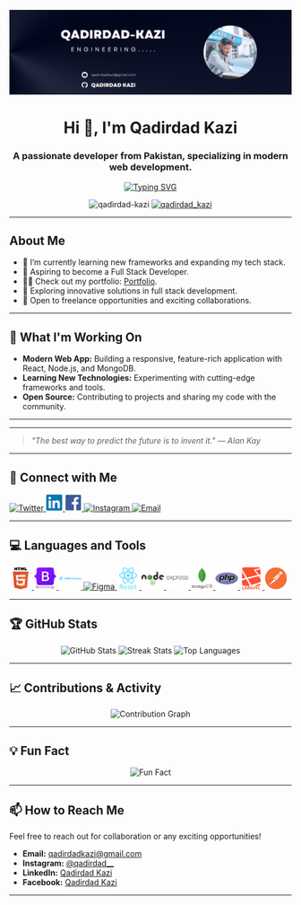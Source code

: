 ![logo](https://github.com/Qadirdad-Kazi/Qadirdad-Kazi/blob/main/cover.png)

<h1 align="center">Hi 👋, I'm Qadirdad Kazi</h1>
<h3 align="center">
  A passionate developer from Pakistan, specializing in modern web development.
</h3>
<p align="center">
  <a href="https://git.io/typing-svg">
    <img src="https://readme-typing-svg.herokuapp.com?font=Fira+Code&pause=1000&width=435&lines=WEB+DEVELOPMENT" alt="Typing SVG" />
  </a>
</p>

<p align="center"> 
  <img src="https://komarev.com/ghpvc/?username=qadirdad-kazi&label=Profile%20views&color=0e75b6&style=flat" alt="qadirdad-kazi" /> 
  <a href="https://twitter.com/qadirdad_kazi" target="_blank">
    <img src="https://img.shields.io/twitter/follow/qadirdad_kazi?logo=twitter&style=for-the-badge" alt="qadirdad_kazi" />
  </a>
</p>

---

## About Me

- 🔭 I’m currently learning new frameworks and expanding my tech stack.
- 🌟 Aspiring to become a Full Stack Developer.
- 👨‍💻 Check out my portfolio: [Portfolio](https://qadirdadkazi.netlify.app/).
- 🌱 Exploring innovative solutions in full stack development.
- 💼 Open to freelance opportunities and exciting collaborations.

---

## 🚀 What I'm Working On

- **Modern Web App:** Building a responsive, feature-rich application with React, Node.js, and MongoDB.
- **Learning New Technologies:** Experimenting with cutting-edge frameworks and tools.
- **Open Source:** Contributing to projects and sharing my code with the community.

---

<!-- ## ⭐ Featured Projects

- [**Project Alpha**](https://github.com/qadirdad-kazi/project-alpha)  
  A modern web application showcasing real-time features and intuitive design.
- [**Project Beta**](https://github.com/qadirdad-kazi/project-beta)  
  An innovative solution to solve common challenges in web development.
- [**Project Gamma**](https://github.com/qadirdad-kazi/project-gamma)  
  A collaborative project highlighting advanced development techniques.
-->
---

<!-- ## 📝 Latest Blog Posts

- [How I Built My Portfolio](https://qadirdadkazi.netlify.app/blog/portfolio)  
  Insights into creating a dynamic and personal portfolio.
- [Exploring New Web Frameworks](https://qadirdadkazi.netlify.app/blog/web-frameworks)  
  A deep dive into emerging trends in web development.
- [My Full Stack Journey](https://qadirdadkazi.netlify.app/blog/full-stack-journey)  
  Sharing my experiences and lessons learned in full stack development.
-->
> _"The best way to predict the future is to invent it." — Alan Kay_

---

## 🔗 Connect with Me

<p align="left">
  <a href="https://twitter.com/qadirdad_kazi" target="_blank">
    <img src="https://img.shields.io/badge/Twitter-1DA1F2?logo=twitter&logoColor=white&style=for-the-badge" alt="Twitter" />
  </a>
  <a href="https://linkedin.com/in/qadirdad-kazi" target="_blank">
    <img src="https://raw.githubusercontent.com/devicons/devicon/master/icons/linkedin/linkedin-original.svg" alt="LinkedIn" width="30" />
  </a>
  <a href="https://fb.com/قادرداد قاضی" target="_blank">
    <img src="https://raw.githubusercontent.com/devicons/devicon/master/icons/facebook/facebook-original.svg" alt="Facebook" width="30" />
  </a>
  <a href="https://instagram.com/qadirdad__" target="_blank">
    <img src="https://img.shields.io/badge/Instagram-E4405F?logo=instagram&logoColor=white&style=for-the-badge" alt="Instagram" />
  </a>
  <a href="mailto:qadirdadkazi@gmail.com" target="_blank">
    <img src="https://img.shields.io/badge/Email-D14836?logo=gmail&logoColor=white&style=for-the-badge" alt="Email" />
  </a>
</p>

---

## 💻 Languages and Tools

<p align="left">
  <a href="https://www.w3.org/html/" target="_blank">
    <img src="https://raw.githubusercontent.com/devicons/devicon/master/icons/html5/html5-original-wordmark.svg" alt="HTML" width="40" height="40"/>
  </a>
  <a href="https://getbootstrap.com/" target="_blank">
    <img src="https://raw.githubusercontent.com/devicons/devicon/master/icons/bootstrap/bootstrap-original-wordmark.svg" alt="Bootstrap" width="40" height="40"/>
  </a>
  <a href="https://tailwindcss.com/" target="_blank">
    <img src="https://raw.githubusercontent.com/devicons/devicon/master/icons/tailwindcss/tailwindcss-plain-wordmark.svg" alt="Tailwind CSS" width="40" height="40"/>
  </a>
  <a href="https://figma.com" target="_blank">
    <img src="https://www.vectorlogo.zone/logos/figma/figma-icon.svg" alt="Figma" width="40" height="40"/>
  </a>
  <a href="https://reactjs.org/" target="_blank">
    <img src="https://raw.githubusercontent.com/devicons/devicon/master/icons/react/react-original-wordmark.svg" alt="ReactJS" width="40" height="40"/>
  </a>
  <a href="https://nodejs.org" target="_blank">
    <img src="https://raw.githubusercontent.com/devicons/devicon/master/icons/nodejs/nodejs-original-wordmark.svg" alt="Node.js" width="40" height="40"/>
  </a>
  <a href="https://expressjs.com" target="_blank">
    <img src="https://raw.githubusercontent.com/devicons/devicon/master/icons/express/express-original-wordmark.svg" alt="Express.js" width="40" height="40"/>
  </a>
  <a href="https://www.mongodb.com/" target="_blank">
    <img src="https://raw.githubusercontent.com/devicons/devicon/master/icons/mongodb/mongodb-original-wordmark.svg" alt="MongoDB" width="40" height="40"/>
  </a>
  <a href="https://www.php.net/" target="_blank">
    <img src="https://raw.githubusercontent.com/devicons/devicon/master/icons/php/php-original.svg" alt="PHP" width="40" height="40"/>
  </a>
  <a href="https://www.laravel.com/" target="_blank">
    <img src="https://raw.githubusercontent.com/devicons/devicon/master/icons/laravel/laravel-plain-wordmark.svg" alt="Laravel" width="40" height="40"/>
  </a>
  <a href="https://www.postman.com/" target="_blank">
    <img src="https://raw.githubusercontent.com/devicons/devicon/master/icons/postman/postman-original.svg" alt="Postman" width="40" height="40"/>
  </a>
</p>

---

## 🏆 GitHub Stats

<p align="center">
  <img src="https://github-readme-stats.vercel.app/api?username=qadirdad-kazi&show_icons=true&theme=radical&count_private=true" alt="GitHub Stats" />
  <img src="https://github-readme-streak-stats.herokuapp.com/?user=qadirdad-kazi&theme=radical" alt="Streak Stats" />
  <img src="https://github-readme-stats.vercel.app/api/top-langs/?username=qadirdad-kazi&layout=compact&theme=radical" alt="Top Languages" />
</p>

---

## 📈 Contributions & Activity

<p align="center">
  <img src="https://github-readme-activity-graph.vercel.app/graph?username=qadirdad-kazi&theme=github" alt="Contribution Graph" />
</p>

---

## 💡 Fun Fact

<p align="center">
  <img src="https://readme-typing-svg.herokuapp.com?font=Fira+Code&pause=700&width=500&lines=I+love+building+pixel-perfect+web+experiences,Responsive+design+is+my+superpower,Transforming+coffee+into+code+daily!" alt="Fun Fact" />
</p>


---

## 📫 How to Reach Me

Feel free to reach out for collaboration or any exciting opportunities!

- **Email:** [qadirdadkazi@gmail.com](mailto:qadirdadkazi@gmail.com)
- **Instagram:** [@qadirdad__](https://www.instagram.com/qadirdad__)
- **LinkedIn:** [Qadirdad Kazi](https://www.linkedin.com/in/qadirdad-kazi/)
- **Facebook:** [Qadirdad Kazi](https://www.facebook.com/profile.php?id=100010185997616)

---

<!-- Uncomment the following section if you'd like to add a call-to-action for your portfolio!
<p align="center">
  <a href="https://qadirdadkazi.netlify.app/" target="_blank">
    <img src="https://img.shields.io/badge/Visit-My%20Portfolio-4c1" alt="Portfolio" />
  </a>
</p>
-->
